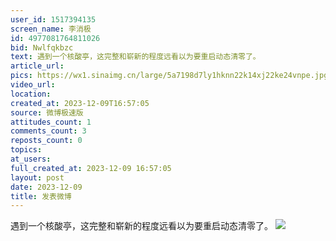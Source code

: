 ```yaml
---
user_id: 1517394135
screen_name: 李消极
id: 4977081764811026
bid: Nwlfqkbzc
text: 遇到一个核酸亭，这完整和崭新的程度远看以为要重启动态清零了。 
article_url: 
pics: https://wx1.sinaimg.cn/large/5a7198d7ly1hknn22k14xj22ke24vnpe.jpg
video_url: 
location: 
created_at: 2023-12-09T16:57:05
source: 微博极速版
attitudes_count: 1
comments_count: 3
reposts_count: 0
topics: 
at_users: 
full_created_at: 2023-12-09 16:57:05
layout: post
date: 2023-12-09
title: 发表微博
---
```


遇到一个核酸亭，这完整和崭新的程度远看以为要重启动态清零了。 
![](https://image.baidu.com/search/down?url=https://wx1.sinaimg.cn/large/5a7198d7ly1hknn22k14xj22ke24vnpe.jpg)
